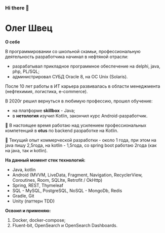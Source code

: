 ### Hi there 👋

# Олег Швец

**О себе**

В программировании со школьной скамьи, профессиональную деятельность разработчика начинал в нефтяной отрасли:
- разрабатывал прикладное программное обеспечение на delphi, java, php, PL/SQL;
- администрировал СУБД Oracle 8, на ОС Unix (Solaris).

После 10 лет работы в ИТ карьера развивалась в области менеджмента (нефтехимия, логистика, e-commerce).

В 2020г решил вернуться в любимую профессию, прошел обучение:
- на платформе **skillbox** - Java;
- в **нетология** изучил Kotlin, закончил курс Android-разработчик.

🌱 В настоящее время работаю над усилением профессиональных компетенций в **otus** по backend разработкe на Kotlin.

🔭 Текущий опыт коммерческой разработки - около 1 года, при этом на java пишу 2,5года, на kotlin - 1,5года, со spring boot работаю 2года (как на java, так и kotlin).

**На данный момент стек технологий:**
- Java, kotlin
- Android (MVVM, LiveData, Fragment, Navigation, RecyclerView, Coroutines, Room, SQLIte, Retrofit / OkHttp)
- Spring, REST, Thymeleaf
- SQL - MySQL, PostgreSQL, NoSQL - MongoDb, Redis
- Gradle, Git
- Unity (паттерн TDD)

**Освоил и применяю:**
1. Docker, docker-compose;
2. Fluent-bit, OpenSearch и OpenSearch Dashboards.

<!--
**shvetson/shvetson** is a ✨ _special_ ✨ repository because its `README.md` (this file) appears on your GitHub profile.

Here are some ideas to get you started:

- 🔭 I’m currently working on ...
- 🌱 I’m currently learning ...
- 👯 I’m looking to collaborate on ...
- 🤔 I’m looking for help with ...
- 💬 Ask me about ...
- 📫 How to reach me: ...
- 😄 Pronouns: ...
- ⚡ Fun fact: ...
-->
